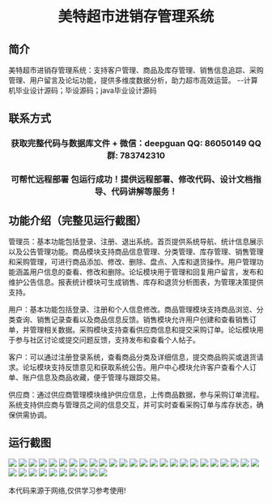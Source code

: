 <p><h1 align="center">美特超市进销存管理系统</h1></p>

## 简介
美特超市进销存管理系统：支持客户管理、商品及库存管理、销售信息追踪、采购管理、用户留言及论坛功能，提供多维度数据分析，助力超市高效运营。    --计算机毕业设计源码；毕设源码；java毕业设计源码


## 联系方式
<p><h3 align="center">获取完整代码与数据库文件 + 微信：deepguan QQ: 86050149 QQ群: 783742310</h3></p>
<p><h3 align="center">可帮忙远程部署 包运行成功！提供远程部署、修改代码、设计文档指导、代码讲解等服务！</h3></p>

## 功能介绍（完整见运行截图）
管理员：基本功能包括登录、注册、退出系统。首页提供系统导航、统计信息展示以及公告管理功能。商品模块支持商品信息管理、分类管理、库存管理、销售管理和采购管理，可进行商品添加、修改、删除、盘点、入库和退货操作。用户管理功能涵盖用户信息的查看、修改和删除。论坛模块用于管理和回复用户留言，发布和维护公告信息。报表统计模块可生成销售、库存和退货分析图表，为管理决策提供支持。

用户：基本功能包括登录、注册和个人信息修改。商品管理模块支持商品浏览、分类查询、销售记录查看以及商品信息反馈。销售模块允许用户创建和查看销售订单，并管理相关数据。采购模块支持查看供应商信息和提交采购订单。论坛模块用于参与社区讨论或提交问题反馈，支持发布和查看个人帖子。

客户：可以通过注册登录系统，查看商品分类及详细信息，提交商品购买或退货请求。论坛模块支持反馈意见和获取系统公告。用户中心模块允许客户查看个人订单、账户信息及商品收藏，便于管理与跟踪交易。

供应商：通过供应商管理模块维护供应信息，上传商品数据，参与采购订单流程。系统支持供应商与管理员之间的信息交互，并可实时查看采购订单与库存状态，确保供需协调。


## 运行截图
![](https://bs-1329754181.cos.ap-shanghai.myqcloud.com/ssm/MeiteSupermarketInventoryManagementSystem/img/001.jpg)
![](https://bs-1329754181.cos.ap-shanghai.myqcloud.com/ssm/MeiteSupermarketInventoryManagementSystem/img/002.jpg)
![](https://bs-1329754181.cos.ap-shanghai.myqcloud.com/ssm/MeiteSupermarketInventoryManagementSystem/img/003.jpg)
![](https://bs-1329754181.cos.ap-shanghai.myqcloud.com/ssm/MeiteSupermarketInventoryManagementSystem/img/004.jpg)
![](https://bs-1329754181.cos.ap-shanghai.myqcloud.com/ssm/MeiteSupermarketInventoryManagementSystem/img/005.jpg)
![](https://bs-1329754181.cos.ap-shanghai.myqcloud.com/ssm/MeiteSupermarketInventoryManagementSystem/img/006.jpg)
![](https://bs-1329754181.cos.ap-shanghai.myqcloud.com/ssm/MeiteSupermarketInventoryManagementSystem/img/007.jpg)
![](https://bs-1329754181.cos.ap-shanghai.myqcloud.com/ssm/MeiteSupermarketInventoryManagementSystem/img/008.jpg)
![](https://bs-1329754181.cos.ap-shanghai.myqcloud.com/ssm/MeiteSupermarketInventoryManagementSystem/img/009.jpg)
![](https://bs-1329754181.cos.ap-shanghai.myqcloud.com/ssm/MeiteSupermarketInventoryManagementSystem/img/010.jpg)
![](https://bs-1329754181.cos.ap-shanghai.myqcloud.com/ssm/MeiteSupermarketInventoryManagementSystem/img/011.jpg)
![](https://bs-1329754181.cos.ap-shanghai.myqcloud.com/ssm/MeiteSupermarketInventoryManagementSystem/img/012.jpg)
![](https://bs-1329754181.cos.ap-shanghai.myqcloud.com/ssm/MeiteSupermarketInventoryManagementSystem/img/013.jpg)
![](https://bs-1329754181.cos.ap-shanghai.myqcloud.com/ssm/MeiteSupermarketInventoryManagementSystem/img/014.jpg)
![](https://bs-1329754181.cos.ap-shanghai.myqcloud.com/ssm/MeiteSupermarketInventoryManagementSystem/img/015.jpg)
![](https://bs-1329754181.cos.ap-shanghai.myqcloud.com/ssm/MeiteSupermarketInventoryManagementSystem/img/016.jpg)
![](https://bs-1329754181.cos.ap-shanghai.myqcloud.com/ssm/MeiteSupermarketInventoryManagementSystem/img/017.jpg)
![](https://bs-1329754181.cos.ap-shanghai.myqcloud.com/ssm/MeiteSupermarketInventoryManagementSystem/img/018.jpg)
![](https://bs-1329754181.cos.ap-shanghai.myqcloud.com/ssm/MeiteSupermarketInventoryManagementSystem/img/019.jpg)
![](https://bs-1329754181.cos.ap-shanghai.myqcloud.com/ssm/MeiteSupermarketInventoryManagementSystem/img/020.jpg)
![](https://bs-1329754181.cos.ap-shanghai.myqcloud.com/ssm/MeiteSupermarketInventoryManagementSystem/img/021.jpg)
![](https://bs-1329754181.cos.ap-shanghai.myqcloud.com/ssm/MeiteSupermarketInventoryManagementSystem/img/022.jpg)
![](https://bs-1329754181.cos.ap-shanghai.myqcloud.com/ssm/MeiteSupermarketInventoryManagementSystem/img/023.jpg)
![](https://bs-1329754181.cos.ap-shanghai.myqcloud.com/ssm/MeiteSupermarketInventoryManagementSystem/img/024.jpg)
![](https://bs-1329754181.cos.ap-shanghai.myqcloud.com/ssm/MeiteSupermarketInventoryManagementSystem/img/025.jpg)
![](https://bs-1329754181.cos.ap-shanghai.myqcloud.com/ssm/MeiteSupermarketInventoryManagementSystem/img/026.jpg)
![](https://bs-1329754181.cos.ap-shanghai.myqcloud.com/ssm/MeiteSupermarketInventoryManagementSystem/img/027.jpg)
![](https://bs-1329754181.cos.ap-shanghai.myqcloud.com/ssm/MeiteSupermarketInventoryManagementSystem/img/028.jpg)
![](https://bs-1329754181.cos.ap-shanghai.myqcloud.com/ssm/MeiteSupermarketInventoryManagementSystem/img/029.jpg)
![](https://bs-1329754181.cos.ap-shanghai.myqcloud.com/ssm/MeiteSupermarketInventoryManagementSystem/img/030.jpg)
![](https://bs-1329754181.cos.ap-shanghai.myqcloud.com/ssm/MeiteSupermarketInventoryManagementSystem/img/031.jpg)
![](https://bs-1329754181.cos.ap-shanghai.myqcloud.com/ssm/MeiteSupermarketInventoryManagementSystem/img/032.jpg)
![](https://bs-1329754181.cos.ap-shanghai.myqcloud.com/ssm/MeiteSupermarketInventoryManagementSystem/img/033.jpg)
![](https://bs-1329754181.cos.ap-shanghai.myqcloud.com/ssm/MeiteSupermarketInventoryManagementSystem/img/034.jpg)
![](https://bs-1329754181.cos.ap-shanghai.myqcloud.com/ssm/MeiteSupermarketInventoryManagementSystem/img/035.jpg)

<p>本代码来源于网络,仅供学习参考使用!</p>
